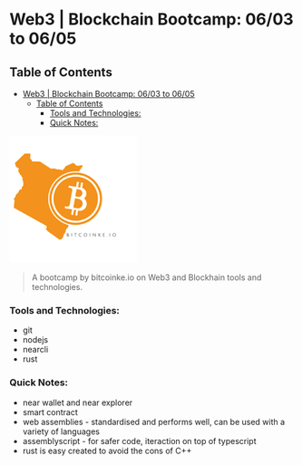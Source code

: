 # Web3 | Blockchain Bootcamp: 06/03 to 06/05

<!-- table of content -->
## Table of Contents
- [Web3 | Blockchain Bootcamp: 06/03 to 06/05](#web3--blockchain-bootcamp-0603-to-0605)
  - [Table of Contents](#table-of-contents)
    - [Tools and Technologies:](#tools-and-technologies)
    - [Quick Notes:](#quick-notes)

![bitke logo](./download.png)

>A bootcamp by bitcoinke.io on Web3 and Blockhain tools and technologies.

### Tools and Technologies:

- git
- nodejs
- nearcli
- rust

### Quick Notes:

- near wallet and near explorer
- smart contract
- web assemblies - standardised and performs well, can be used with a variety of languages
- assemblyscript - for safer code, iteraction on top of typescript
- rust is easy created to avoid the cons of C++

